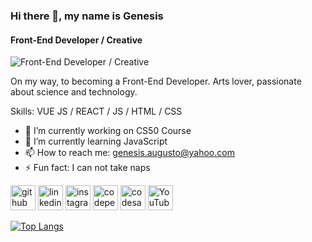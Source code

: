 ### Hi there 👋, my name is Genesis
#### Front-End Developer / Creative
![Front-End Developer / Creative](https://arturssmirnovs.github.io/github-profile-readme-generator/images/banner.png)

On my way, to becoming a Front-End Developer. Arts lover, passionate about science and technology. 

Skills: VUE JS / REACT / JS / HTML / CSS

- 🔭 I’m currently working on CS50 Course 
- 🌱 I’m currently learning JavaScript 
- 📫 How to reach me: genesis.augusto@yahoo.com 
- ⚡ Fun fact: I can not take naps 


[<img src='https://cdn.jsdelivr.net/npm/simple-icons@3.0.1/icons/github.svg' alt='github' height='40'>](https://github.com/codewithgen)  [<img src='https://cdn.jsdelivr.net/npm/simple-icons@3.0.1/icons/linkedin.svg' alt='linkedin' height='40'>](https://www.linkedin.com/in/genesis-augusto-512124221//)  [<img src='https://cdn.jsdelivr.net/npm/simple-icons@3.0.1/icons/instagram.svg' alt='instagram' height='40'>](https://www.instagram.com/raremagick_/)  [<img src='https://cdn.jsdelivr.net/npm/simple-icons@3.0.1/icons/codepen.svg' alt='codepen' height='40'>](https://codepen.io/codewithgen)  [<img src='https://cdn.jsdelivr.net/npm/simple-icons@3.0.1/icons/codesandbox.svg' alt='codesandbox' height='40'>](https://codesandbox.io/u/codewithgen)  [<img src='https://cdn.jsdelivr.net/npm/simple-icons@3.0.1/icons/youtube.svg' alt='YouTube' height='40'>](https://www.youtube.com/channel/raremagick)  

[![Top Langs](https://github-readme-stats.vercel.app/api/top-langs/?username=codewithgen)](https://github.com/anuraghazra/github-readme-stats)

